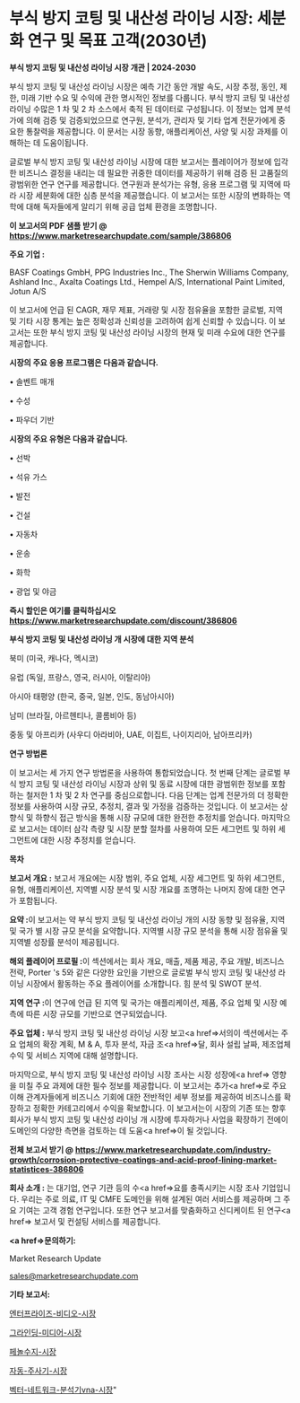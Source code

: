 # 부식 방지 코팅 및 내산성 라이닝 시장: 세분화 연구 및 목표 고객(2030년)

<strong>부식 방지 코팅 및 내산성 라이닝 시장 개관 | 2024-2030</strong>

부식 방지 코팅 및 내산성 라이닝 시장은 예측 기간 동안 개발 속도, 시장 추정, 동인, 제한, 미래 기반 수요 및 수익에 관한 명시적인 정보를 다룹니다.  부식 방지 코팅 및 내산성 라이닝  수많은 1 차 및 2 차 소스에서 축적 된 데이터로 구성됩니다. 이 정보는 업계 분석가에 의해 검증 및 검증되었으므로 연구원, 분석가, 관리자 및 기타 업계 전문가에게 중요한 통찰력을 제공합니다. 이 문서는 시장 동향, 애플리케이션, 사양 및 시장 과제를 이해하는 데 도움이됩니다.

글로벌 부식 방지 코팅 및 내산성 라이닝 시장에 대한 보고서는 플레이어가 정보에 입각 한 비즈니스 결정을 내리는 데 필요한 귀중한 데이터를 제공하기 위해 검증 된 고품질의 광범위한 연구 연구를 제공합니다. 연구원과 분석가는 유형, 응용 프로그램 및 지역에 따라 시장 세분화에 대한 심층 분석을 제공했습니다. 이 보고서는 또한 시장의 변화하는 역학에 대해 독자들에게 알리기 위해 공급 업체 환경을 조명합니다.



<strong>이 보고서의 PDF 샘플 받기 @ <a href=https://www.marketresearchupdate.com/sample/386806>https://www.marketresearchupdate.com/sample/386806</a></strong>



<strong>주요 기업 :</strong>

BASF Coatings GmbH, PPG Industries Inc., The Sherwin Williams Company, Ashland Inc., Axalta Coatings Ltd., Hempel A/S, International Paint Limited, Jotun A/S

이 보고서에 언급 된 CAGR, 재무 제표, 거래량 및 시장 점유율을 포함한 글로벌, 지역 및 기타 시장 통계는 높은 정확성과 신뢰성을 고려하여 쉽게 신뢰할 수 있습니다. 이 보고서는 또한 부식 방지 코팅 및 내산성 라이닝 시장의 현재 및 미래 수요에 대한 연구를 제공합니다.



<strong>시장의 주요 응용 프로그램은 다음과 같습니다.</strong>

• 솔벤트 매개

• 수성

• 파우더 기반



<strong>시장의 주요 유형은 다음과 같습니다.</strong>

• 선박

• 석유 가스

• 발전

• 건설

• 자동차

• 운송

• 화학

• 광업 및 야금



<strong>즉시 할인은 여기를 클릭하십시오 <a href=https://www.marketresearchupdate.com/discount/386806>https://www.marketresearchupdate.com/discount/386806</a></strong>



<strong>부식 방지 코팅 및 내산성 라이닝 개 시장에 대한 지역 분석</strong>

북미 (미국, 캐나다, 멕시코)

유럽 (독일, 프랑스, 영국, 러시아, 이탈리아)

아시아 태평양 (한국, 중국, 일본, 인도, 동남아시아)

남미 (브라질, 아르헨티나, 콜롬비아 등)

중동 및 아프리카 (사우디 아라비아, UAE, 이집트, 나이지리아, 남아프리카)



<strong>연구 방법론</strong>

이 보고서는 세 가지 연구 방법론을 사용하여 통합되었습니다. 첫 번째 단계는 글로벌 부식 방지 코팅 및 내산성 라이닝 시장과 상위 및 동료 시장에 대한 광범위한 정보를 포함하는 철저한 1 차 및 2 차 연구를 중심으로합니다. 다음 단계는 업계 전문가의 더 정확한 정보를 사용하여 시장 규모, 추정치, 결과 및 가정을 검증하는 것입니다. 이 보고서는 상향식 및 하향식 접근 방식을 통해 시장 규모에 대한 완전한 추정치를 얻습니다. 마지막으로 보고서는 데이터 삼각 측량 및 시장 분할 절차를 사용하여 모든 세그먼트 및 하위 세그먼트에 대한 시장 추정치를 얻습니다.



<strong>목차</strong>



<strong>보고서 개요 :</strong> 보고서 개요에는 시장 범위, 주요 업체, 시장 세그먼트 및 하위 세그먼트, 유형, 애플리케이션, 지역별 시장 분석 및 시장 개요를 조명하는 나머지 장에 대한 연구가 포함됩니다.



<strong>요약 :</strong>이 보고서는 약 부식 방지 코팅 및 내산성 라이닝 개의 시장 동향 및 점유율, 지역 및 국가 별 시장 규모 분석을 요약합니다. 지역별 시장 규모 분석을 통해 시장 점유율 및 지역별 성장률 분석이 제공됩니다.



<strong>해외 플레이어 프로필 :</strong>이 섹션에서는 회사 개요, 매출, 제품 제공, 주요 개발, 비즈니스 전략, Porter 's 5와 같은 다양한 요인을 기반으로 글로벌 부식 방지 코팅 및 내산성 라이닝 시장에서 활동하는 주요 플레이어를 소개합니다. 힘 분석 및 SWOT 분석.



<strong>지역 연구 :</strong>이 연구에 언급 된 지역 및 국가는 애플리케이션, 제품, 주요 업체 및 시장 예측에 따른 시장 규모를 기반으로 연구되었습니다.



<strong>주요 업체 :</strong> 부식 방지 코팅 및 내산성 라이닝 시장 보고<a href=>서의이 </a>섹션에서는 주요 업체의 확장 계획, M &amp; A, 투자 분석, 자금 조<a href=>달, 회</a>사 설립 날짜, 제조업체 수익 및 서비스 지역에 대해 설명합니다.


마지막으로, 부식 방지 코팅 및 내산성 라이닝 시장 조사는 시장 성장에<a href=> 영향을 미칠 </a>주요 과제에 대한 필수 정보를 제공합니다. 이 보고서는 추가<a href=>로 주</a>요 이해 관계자들에게 비즈니스 기회에 대한 전반적인 세부 정보를 제공하여 비즈니스를 확장하고 정확한 카테고리에서 수익을 확보합니다. 이 보고서는이 시장의 기존 또는 향후 회사가 부식 방지 코팅 및 내산성 라이닝 개 시장에 투자하거나 사업을 확장하기 전에이 도메인의 다양한 측면을 검토하는 데 도움<a href=>이 될 </a>것입니다.



<strong>전체 보고서 받기 @ <a href=https://www.marketresearchupdate.com/industry-growth/corrosion-protective-coatings-and-acid-proof-lining-market-statistices-386806>https://www.marketresearchupdate.com/industry-growth/corrosion-protective-coatings-and-acid-proof-lining-market-statistices-386806</a></strong>



<strong>회사 소개 :</strong>
는 대기업, 연구 기관 등의 수<a href=>요를</a> 충족시키는 시장 조사 기업입니다. 우리는 주로 의료, IT 및 CMFE 도메인을 위해 설계된 여러 서비스를 제공하며 그 주요 기여는 고객 경험 연구입니다. 또한 연구 보고서를 맞춤화하고 신디케이트 된 연구<a href=> 보고서</a> 및 컨설팅 서비스를 제공합니다.



<strong><a href=>문의하기:</a></strong>

Market Research Update

sales@marketresearchupdate.com



<strong>기타 보고서:</strong>

<a href=https://www.linkedin.com/pulse/엔터프라이즈-비디오-시장-세분화-연구-및-목표-고객2029년-trend-tracking-tips-360-analysis/>엔터프라이즈-비디오-시장</a>

<a href=https://www.linkedin.com/pulse/그라인딩-미디어-시장-진입-전략-및-위험-평가2029년-data-dive-diaries-24-analysis-r5ujf/>그라인딩-미디어-시장</a>

<a href=https://www.linkedin.com/pulse/페놀수지-시장-진입-전략-및-위험-평가2029년-survey-savvy-insights-360-analysis-yc06f/>페놀수지-시장</a>

<a href=https://www.linkedin.com/pulse/자동-주사기-시장-동향-및-성장-전망-survey-savvy-insights-360-analysis-1qjzf/>자동-주사기-시장</a>

<a href=https://www.linkedin.com/pulse/벡터-네트워크-분석기vna-시장-경쟁-분석-및-성장-잠재력-2029-geavf/>벡터-네트워크-분석기vna-시장</a>"
